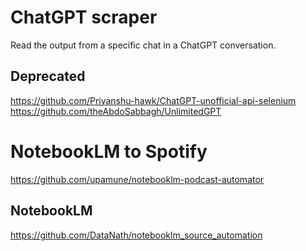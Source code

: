 # ChatGPT scraper
Read the output from a specific chat in a ChatGPT conversation.

## Deprecated
https://github.com/Priyanshu-hawk/ChatGPT-unofficial-api-selenium
https://github.com/theAbdoSabbagh/UnlimitedGPT

# NotebookLM to Spotify
https://github.com/upamune/notebooklm-podcast-automator

## NotebookLM
https://github.com/DataNath/notebooklm_source_automation